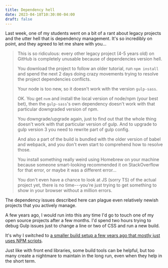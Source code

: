 ```yaml
---
title: Dependency hell
date: 2023-04-18T10:30:00-04:00
draft: false
---
```


Last week, one of my students went on a bit of a rant about legacy projects and the utter hell that is dependency management. It's so incredibly on point, and they agreed to let me share with you...

> This is so ridiculous: every other legacy project (4-5 years old) on GitHub is completely unusable because of dependencies version hell.
>
> You download the project to follow an older tutorial, run `npm install` and spend the next 2 days doing crazy movements trying to resolve the project dependencies conflicts.
> 
> Your node is too new, so it doesn't work with the version `gulp-sass`. 
> 
> OK. You get `nvm` and install the local version of node/npm (your best bet), then the `gulp-sass`'s own dependency doesn't work with that particular downgraded version of npm.
> 
> You downgrade/upgrade again, just to find out that the whole thing doesn't work with that particular version of gulp. And to upgrade to gulp version 3 you need to rewrite part of gulp config.
> 
> And also a part of the build is bundled with the older version of babel and webpack, and you don't even start to comprehend how to resolve those. 
> 
> You install something really weird using Homebrew on your machine because someone smart-looking recommended it on StackOverflow for that error, or maybe it was a different error... 
> 
> You don't even have a chance to look at JS (sorry TS) of the actual project yet, there is no time---you're just trying to get something to show in your browser without a million errors.

The dependency issues described here can plague even relatively newish projects that you actively manage.

A few years ago, I would run into this any time I'd go to touch one of my open source projects after a few months. I'd spend two hours trying to debug Gulp issues just to change a line or two of CSS and run a new build.

It's why I switched to [a smaller build setup a few years ago that mostly just uses NPM scripts](/my-build-tool-boilerplate-goes-v2/).

Just like with front end libraries, some build tools can be helpful, but too many create a nightmare to maintain in the long run, even when they help in the short term.